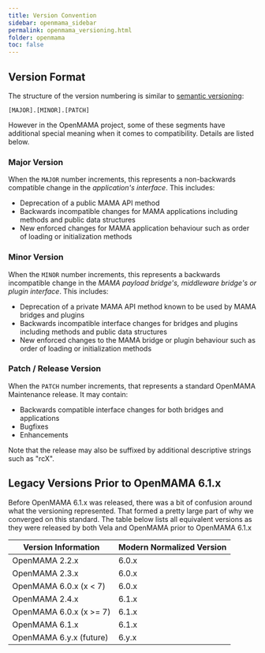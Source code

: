 ```yaml
---
title: Version Convention
sidebar: openmama_sidebar
permalink: openmama_versioning.html
folder: openmama
toc: false
---
```


## Version Format

The structure of the version numbering is similar to [semantic versioning](https://semver.org):

`[MAJOR].[MINOR].[PATCH]`

However in the OpenMAMA project, some of these segments have additional special meaning when it comes to compatibility. Details are listed below.

### Major Version

When the `MAJOR` number increments, this represents a non-backwards compatible change in the *application's interface*. This includes:
* Deprecation of a public MAMA API method
* Backwards incompatible changes for MAMA applications including methods and public data structures
* New enforced changes for MAMA application behaviour such as order of loading or initialization methods

### Minor Version

When the `MINOR` number increments, this represents a backwards incompatible change in the *MAMA payload bridge's, middleware bridge's or plugin interface*. This includes:
* Deprecation of a private MAMA API method known to be used by MAMA bridges and plugins
* Backwards incompatible interface changes for bridges and plugins including methods and public data structures
* New enforced changes to the MAMA bridge or plugin behaviour such as order of loading or initialization methods

### Patch / Release Version

When the `PATCH` number increments, that represents a standard OpenMAMA Maintenance release. It may contain:
* Backwards compatible interface changes for both bridges and applications
* Bugfixes
* Enhancements

Note that the release may also be suffixed by additional descriptive strings such as "rcX".

## Legacy Versions Prior to OpenMAMA 6.1.x

Before OpenMAMA 6.1.x was released, there was a bit of confusion around what the versioning represented. That formed a pretty large part of why we converged on this standard. The table below lists all equivalent versions as they were released by both Vela and OpenMAMA prior to OpenMAMA 6.1.x

| Version Information     | Modern Normalized Version |
| ----------------------- | ------------------------- |
| OpenMAMA 2.2.x          |                     6.0.x |
| OpenMAMA 2.3.x          |                     6.0.x |
| OpenMAMA 6.0.x (x < 7)  |                     6.0.x |
| OpenMAMA 2.4.x          |                     6.1.x |
| OpenMAMA 6.0.x (x >= 7) |                     6.1.x |
| OpenMAMA 6.1.x          |                     6.1.x |
| OpenMAMA 6.y.x (future) |                     6.y.x |
